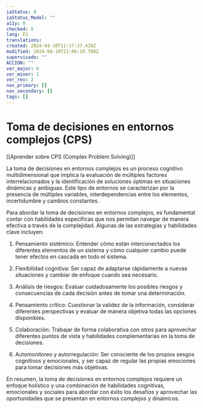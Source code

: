 ```yaml
---
iaStatus: 0
iaStatus_Model: ""
a11y: 0
checked: 0
lang: ES
translations: 
created: 2024-04-10T11:17:37.428Z
modified: 2024-04-10T21:06:10.780Z
supervisado: ""
ACCION: ""
ver_major: 0
ver_minor: 1
ver_rev: 2
nav_primary: []
nav_secondary: []
tags: []
---
```

# Toma de decisiones en entornos complejos (CPS)

[[Aprender sobre CPS (Complex Problem Solving)]]

La toma de decisiones en entornos complejos es un proceso cognitivo multidimensional que implica la evaluación de múltiples factores interrelacionados y la identificación de soluciones óptimas en situaciones dinámicas y ambiguas. Este tipo de entornos se caracterizan por la presencia de múltiples variables, interdependencias entre los elementos, incertidumbre y cambios constantes.

Para abordar la toma de decisiones en entornos complejos, es fundamental contar con habilidades específicas que nos permitan navegar de manera efectiva a través de la complejidad. Algunas de las estrategias y habilidades clave incluyen:

1. Pensamiento sistémico: Entender cómo están interconectados los diferentes elementos de un sistema y cómo cualquier cambio puede tener efectos en cascada en todo el sistema.

2. Flexibilidad cognitiva: Ser capaz de adaptarse rápidamente a nuevas situaciones y cambiar de enfoque cuando sea necesario.

3. Análisis de riesgos: Evaluar cuidadosamente los posibles riesgos y consecuencias de cada decisión antes de tomar una determinación.

4. Pensamiento crítico: Cuestionar la validez de la información, considerar diferentes perspectivas y evaluar de manera objetiva todas las opciones disponibles.

5. Colaboración: Trabajar de forma colaborativa con otros para aprovechar diferentes puntos de vista y habilidades complementarias en la toma de decisiones.

6. Automonitoreo y autorregulación: Ser consciente de los propios sesgos cognitivos y emocionales, y ser capaz de regular las propias emociones para tomar decisiones más objetivas.

En resumen, la toma de decisiones en entornos complejos requiere un enfoque holístico y una combinación de habilidades cognitivas, emocionales y sociales para abordar con éxito los desafíos y aprovechar las oportunidades que se presentan en entornos complejos y dinámicos.
